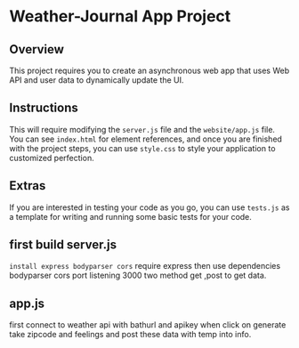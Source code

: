 # Weather-Journal App Project

## Overview
This project requires you to create an asynchronous web app that uses Web API and user data to dynamically update the UI. 

## Instructions
This will require modifying the `server.js` file and the `website/app.js` file. You can see `index.html` for element references, and once you are finished with the project steps, you can use `style.css` to style your application to customized perfection.

## Extras
If you are interested in testing your code as you go, you can use `tests.js` as a template for writing and running some basic tests for your code.

## first build server.js 
`install express bodyparser cors`
require express then use dependencies bodyparser cors
port listening 3000
two method get ,post to get data.

## app.js
first connect to weather api with bathurl and apikey
when click on generate take zipcode and feelings
and post these data with temp into info.